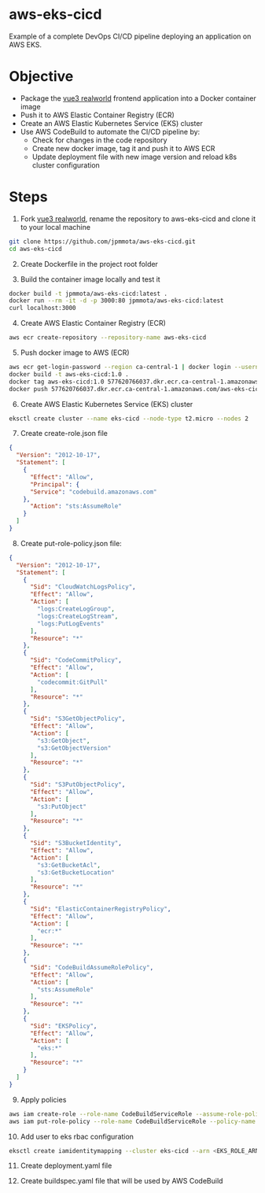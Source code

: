 # aws-eks-cicd
Example of a complete DevOps CI/CD pipeline deploying an application on AWS EKS.

# Objective
- Package the [vue3 realworld](https://github.com/mutoe/vue3-realworld-example-app) frontend application into a Docker container image
- Push it to AWS Elastic Container Registry (ECR)
- Create an AWS Elastic Kubernetes Service (EKS) cluster
- Use AWS CodeBuild to automate the CI/CD pipeline by:
  - Check for changes in the code repository
  - Create new docker image, tag it and push it to AWS ECR
  - Update deployment file with new image version and reload k8s cluster configuration

# Steps
1. Fork [vue3 realworld](https://github.com/mutoe/vue3-realworld-example-app), rename the repository to aws-eks-cicd and clone it to your local machine
```bash
git clone https://github.com/jpmmota/aws-eks-cicd.git
cd aws-eks-cicd
```

2. Create Dockerfile in the project root folder

3. Build the container image locally and test it
```bash
docker build -t jpmmota/aws-eks-cicd:latest .
docker run --rm -it -d -p 3000:80 jpmmota/aws-eks-cicd:latest
curl localhost:3000
```
4. Create AWS Elastic Container Registry (ECR)
```bash
aws ecr create-repository --repository-name aws-eks-cicd
```

5. Push docker image to AWS (ECR)
```bash
aws ecr get-login-password --region ca-central-1 | docker login --username AWS --password-stdin 577620766037.dkr.ecr.ca-central-1.amazonaws.com
docker build -t aws-eks-cicd:1.0 .
docker tag aws-eks-cicd:1.0 577620766037.dkr.ecr.ca-central-1.amazonaws.com/aws-eks-cicd:1.0
docker push 577620766037.dkr.ecr.ca-central-1.amazonaws.com/aws-eks-cicd:1.0
```

6. Create AWS Elastic Kubernetes Service (EKS) cluster
```bash
eksctl create cluster --name eks-cicd --node-type t2.micro --nodes 2
```

7. Create create-role.json file
```json
{
  "Version": "2012-10-17",
  "Statement": [
    {
      "Effect": "Allow",
      "Principal": {
      "Service": "codebuild.amazonaws.com"
    },
      "Action": "sts:AssumeRole"
    }
  ]
}
```

8. Create put-role-policy.json file:
```json
{
  "Version": "2012-10-17",
  "Statement": [
    {
      "Sid": "CloudWatchLogsPolicy",
      "Effect": "Allow",
      "Action": [
        "logs:CreateLogGroup",
        "logs:CreateLogStream",
        "logs:PutLogEvents"
      ],
      "Resource": "*"
    },
    {
      "Sid": "CodeCommitPolicy",
      "Effect": "Allow",
      "Action": [
        "codecommit:GitPull"
      ],
      "Resource": "*"
    },
    {
      "Sid": "S3GetObjectPolicy",
      "Effect": "Allow",
      "Action": [
        "s3:GetObject",
        "s3:GetObjectVersion"
      ],
      "Resource": "*"
    },
    {
      "Sid": "S3PutObjectPolicy",
      "Effect": "Allow",
      "Action": [
        "s3:PutObject"
      ],
      "Resource": "*"
    },
    {
      "Sid": "S3BucketIdentity",
      "Effect": "Allow",
      "Action": [
        "s3:GetBucketAcl",
        "s3:GetBucketLocation"
      ],
      "Resource": "*"
    },
    {
      "Sid": "ElasticContainerRegistryPolicy",
      "Effect": "Allow",
      "Action": [
        "ecr:*"
      ],
      "Resource": "*"
    },
    {
      "Sid": "CodeBuildAssumeRolePolicy",
      "Effect": "Allow",
      "Action": [
        "sts:AssumeRole"
      ],
      "Resource": "*"
    },
    {
      "Sid": "EKSPolicy",
      "Effect": "Allow",
      "Action": [
        "eks:*"
      ],
      "Resource": "*"
    }
  ]
}
```

9. Apply policies
```bash
aws iam create-role --role-name CodeBuildServiceRole --assume-role-policy-document file://create-role.json
aws iam put-role-policy --role-name CodeBuildServiceRole --policy-name CodeBuildServiceRolePolicy --policy-document file://put-role-policy.json
```

10. Add user to eks rbac configuration
```bash
eksctl create iamidentitymapping --cluster eks-cicd --arn <EKS_ROLE_ARN> --group system:masters --username CodeBuildServiceRole
```

11. Create deployment.yaml file

12. Create buildspec.yaml file that will be used by AWS CodeBuild

